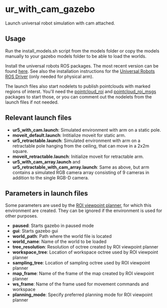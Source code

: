 # ur_with_cam_gazebo

Launch universal robot simulation with cam attached.

## Usage

Run the install_models.sh script from the models folder or copy the models manually to your gazebo models folder to be able to load the worlds.

Install the universal robots ROS packages. The most recent version can be found [here](https://github.com/fmauch/universal_robot/tree/calibration_devel). See also the installation instructions for the [Universal Robots ROS Driver](https://github.com/UniversalRobots/Universal_Robots_ROS_Driver) (only needed for physical arm).

The launch files also start nodelets to publish pointclouds with marked regions of interst. You'll need the [pointcloud_roi](https://github.com/Eruvae/pointcloud_roi) and [pointcloud_roi_msgs](https://github.com/Eruvae/pointcloud_roi_msgs) packages to start those, or you can comment out the nodelets from the launch files if not needed.

## Relevant launch files

- **ur5_with_cam.launch**: Simulated environment with arm on a static pole.
- **moveit_default.launch**: Intitialize moveit for static arm.
- **ur5_retractable.launch**: Simulated environment with arm on a retractable pole hanging from the ceiling, that can move in a 2x2m square.
- **moveit_retractable.launch**: Initialize moveit for retractable arm.
- **ur5_with_cam_array.launch** and **ur5_retractable_with_cam_array.launch**: Same as above, but arm contains a simulated RGB camera array consisting of 9 cameras in addition to the single RGB-D camera.

## Parameters in launch files

Some parameters are used by the [ROI viewpoint planner](https://github.com/Eruvae/roi_viewpoint_planner), for which this environment are created. They can be ignored if the environment is used for other purposes.

- **paused**: Starts gazebo in paused mode
- **gui**: Starts gazebo gui
- **world_path**: Path where the world file is located
- **world_name**: Name of the world to be loaded
- **tree_resolution**: Resolution of octree created by ROI viewpoint planner
- **workspace_tree**: Location of workspace octree used by ROI viewpoint planner
- **sampling_tree**: Location of sampling octree used by ROI viewpoint planner
- **map_frame**: Name of the frame of the map created by ROI viewpoint planner
- **ws_frame**: Name of the frame used for movement commands and workspace
- **planning_mode**: Specify preferred planning mode for ROI viewpoint planner
